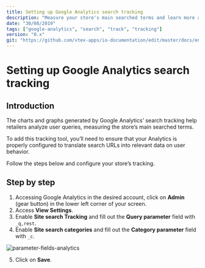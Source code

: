 ```yaml
---
title: Setting up Google Analytics search tracking
description: "Measure your store's main searched terms and learn more about user behavior by setting up the Google Analytics search tracking."
date: "30/08/2019"
tags: ["google-analytics", "search", "track", "tracking"]
version: "0.x"
git: "https://github.com/vtex-apps/io-documentation/edit/master/docs/en/Recipes/store/setting-up-google-analytics-search-tracking.md"
---
```


# Setting up Google Analytics search tracking

## Introduction

The charts and graphs generated by Google Analytics’ search tracking help retailers analyze user queries, measuring the store’s main searched terms.

To add this tracking tool, you’ll need to ensure that your Analytics is properly configured to translate search URLs into relevant data on user behavior. 

Follow the steps below and configure your store’s tracking. 

## Step by step

1. Accessing Google Analytics in the desired account, click on **Admin** (gear button) in the lower left corner of your screen.  
2. Access **View Settings**.
3. Enable **Site search Tracking** and fill out the **Query parameter** field with `_q,rest`.
4. Enable **Site search categories** and fill out the **Category parameter** field with `_c`.

![parameter-fields-analytics](https://user-images.githubusercontent.com/52087100/63990605-ff738780-caba-11e9-8f99-ca7ba6751d59.png)

5. Click on **Save**.

